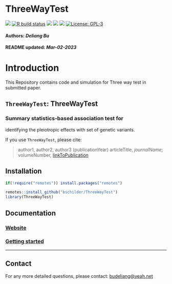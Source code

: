 ThreeWayTest
================
[![](https://img.shields.io/badge/devel%20version-1.0.0-black.svg)](https://github.com/bschilder/ThreeWayTest)
[![R build
status](https://github.com/bschilder/ThreeWayTest/workflows/rworkflows/badge.svg)](https://github.com/bschilder/ThreeWayTest/actions)
[![](https://img.shields.io/github/last-commit/bschilder/ThreeWayTest.svg)](https://github.com/bschilder/ThreeWayTest/commits/master)
[![](https://img.shields.io/github/languages/code-size/bschilder/ThreeWayTest.svg)](https://github.com/bschilder/ThreeWayTest)
[![](https://codecov.io/gh/bschilder/ThreeWayTest/branch/master/graph/badge.svg)](https://codecov.io/gh/bschilder/ThreeWayTest)
[![License:
GPL-3](https://img.shields.io/badge/license-GPL--3-blue.svg)](https://cran.r-project.org/web/licenses/GPL-3)  
<h4>  
Authors: <i>Deliang Bu</i>  
</h4>
<h4>  
README updated: <i>Mar-02-2023</i>  
</h4>

<!-- To modify Package/Title/Description/Authors fields, edit the DESCRIPTION file -->

# Introduction

This Repository contains code and simulation for Three way test in
submitted paper.

## `ThreeWayTest`: ThreeWayTest

### Summary statistics-based association test for

identifying the pleiotropic effects with set of genetic variants.

If you use `ThreeWayTest`, please cite:

<!-- Modify this by editing the file: inst/CITATION  -->

> author1, author2, author3 (publicationYear) articleTitle,
> *journalName*; volumeNumber, [linkToPublication](linkToPublication)

## Installation

``` r
if(!require("remotes")) install.packages("remotes")

remotes::install_github("bschilder/ThreeWayTest")
library(ThreeWayTest)
```

## Documentation

### [Website](https://bschilder.github.io/ThreeWayTest)

### [Getting started](https://bschilder.github.io/ThreeWayTest/articles/ThreeWayTest)

<hr>

## Contact

For any more detailed questions, please contact: <budeliang@yeah.net>

<br>
